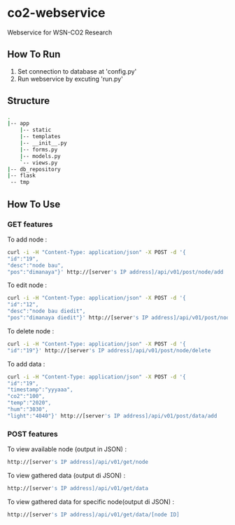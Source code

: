 # co2-webservice
Webservice for WSN-CO2 Research


## How To Run
1. Set connection to database at 'config.py'
2. Run webservice by excuting 'run.py'

## Structure

```bash
.
|-- app
	|-- static
	|-- templates
	|-- __init__.py
	|-- forms.py
	|-- models.py
	`-- views.py
|-- db_repository
|-- flask
 -- tmp

```

## How To Use

### GET features
To add node :

```bash
curl -i -H "Content-Type: application/json" -X POST -d '{
"id":"19",
"desc":"node bau",
"pos":"dimanaya"}' http://[server's IP address]/api/v01/post/node/add

```

To edit node :
```bash
curl -i -H "Content-Type: application/json" -X POST -d '{
"id":"12",
"desc":"node bau diedit",
"pos":"dimanaya diedit"}' http://[server's IP address]/api/v01/post/node/edit

```

To delete node :
```bash
curl -i -H "Content-Type: application/json" -X POST -d '{
"id":"19"}' http://[server's IP address]/api/v01/post/node/delete

```

To add data :
```bash
curl -i -H "Content-Type: application/json" -X POST -d '{
"id":"19",
"timestamp":"yyyaaa",
"co2":"100",
"temp":"2020",
"hum":"3030",
"light":"4040"}' http://[server's IP address]/api/v01/post/data/add

```

### POST features
To view available node (output in JSON) :
```bash
http://[server's IP address]/api/v01/get/node

```

To view gathered data (output di JSON) :
```bash
http://[server's IP address]/api/v01/get/data

```

To view gathered data for specific node(output di JSON) :
```bash
http://[server's IP address]/api/v01/get/data/[node ID]

```

